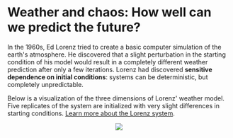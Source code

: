 # Weather and chaos: How well can we predict the future?

In the 1960s, Ed Lorenz tried to create a basic computer simulation of the earth's atmosphere. He discovered that a slight perturbation in the starting condition of his model would result in a completely different weather prediction after only a few iterations. Lorenz had discovered **sensitive dependence on initial conditions**: systems can be deterministic, but completely unpredictable.

Below is a visualization of the three dimensions of Lorenz' weather model. Five replicates of the system are initialized with very slight differences in starting conditions. [Learn more about the Lorenz system](https://en.wikipedia.org/wiki/Lorenz_system).
<div style="text-align: center;">
    <img src="animation.gif">
</div>